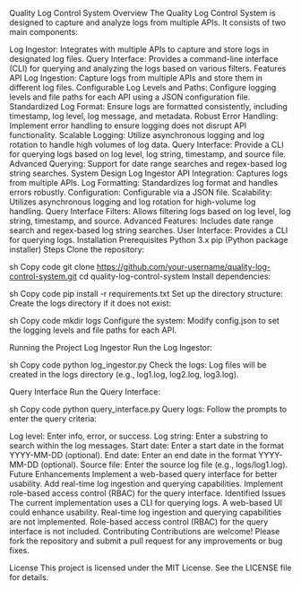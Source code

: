 Quality Log Control System
Overview
The Quality Log Control System is designed to capture and analyze logs from multiple APIs. It consists of two main components:

Log Ingestor: Integrates with multiple APIs to capture and store logs in designated log files.
Query Interface: Provides a command-line interface (CLI) for querying and analyzing the logs based on various filters.
Features
API Log Ingestion: Capture logs from multiple APIs and store them in different log files.
Configurable Log Levels and Paths: Configure logging levels and file paths for each API using a JSON configuration file.
Standardized Log Format: Ensure logs are formatted consistently, including timestamp, log level, log message, and metadata.
Robust Error Handling: Implement error handling to ensure logging does not disrupt API functionality.
Scalable Logging: Utilize asynchronous logging and log rotation to handle high volumes of log data.
Query Interface: Provide a CLI for querying logs based on log level, log string, timestamp, and source file.
Advanced Querying: Support for date range searches and regex-based log string searches.
System Design
Log Ingestor
API Integration: Captures logs from multiple APIs.
Log Formatting: Standardizes log format and handles errors robustly.
Configuration: Configurable via a JSON file.
Scalability: Utilizes asynchronous logging and log rotation for high-volume log handling.
Query Interface
Filters: Allows filtering logs based on log level, log string, timestamp, and source.
Advanced Features: Includes date range search and regex-based log string searches.
User Interface: Provides a CLI for querying logs.
Installation
Prerequisites
Python 3.x
pip (Python package installer)
Steps
Clone the repository:

sh
Copy code
git clone https://github.com/your-username/quality-log-control-system.git
cd quality-log-control-system
Install dependencies:

sh
Copy code
pip install -r requirements.txt
Set up the directory structure:
Create the logs directory if it does not exist:

sh
Copy code
mkdir logs
Configure the system:
Modify config.json to set the logging levels and file paths for each API.

Running the Project
Log Ingestor
Run the Log Ingestor:

sh
Copy code
python log_ingestor.py
Check the logs:
Log files will be created in the logs directory (e.g., log1.log, log2.log, log3.log).

Query Interface
Run the Query Interface:

sh
Copy code
python query_interface.py
Query logs:
Follow the prompts to enter the query criteria:

Log level: Enter info, error, or success.
Log string: Enter a substring to search within the log messages.
Start date: Enter a start date in the format YYYY-MM-DD (optional).
End date: Enter an end date in the format YYYY-MM-DD (optional).
Source file: Enter the source log file (e.g., logs/log1.log).
Future Enhancements
Implement a web-based query interface for better usability.
Add real-time log ingestion and querying capabilities.
Implement role-based access control (RBAC) for the query interface.
Identified Issues
The current implementation uses a CLI for querying logs. A web-based UI could enhance usability.
Real-time log ingestion and querying capabilities are not implemented.
Role-based access control (RBAC) for the query interface is not included.
Contributing
Contributions are welcome! Please fork the repository and submit a pull request for any improvements or bug fixes.

License
This project is licensed under the MIT License. See the LICENSE file for details.

